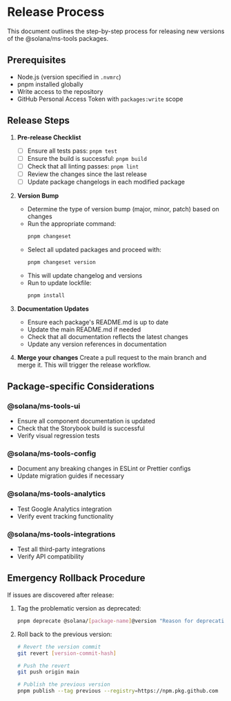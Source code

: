 # Release Process

This document outlines the step-by-step process for releasing new versions of the @solana/ms-tools packages.

## Prerequisites

- Node.js (version specified in `.nvmrc`)
- pnpm installed globally
- Write access to the repository
- GitHub Personal Access Token with `packages:write` scope

## Release Steps

1. **Pre-release Checklist**
   - [ ] Ensure all tests pass: `pnpm test`
   - [ ] Ensure the build is successful: `pnpm build`
   - [ ] Check that all linting passes: `pnpm lint`
   - [ ] Review the changes since the last release
   - [ ] Update package changelogs in each modified package

2. **Version Bump**
   - Determine the type of version bump (major, minor, patch) based on changes
   - Run the appropriate command:
     ```bash
     pnpm changeset
     ```
   - Select all updated packages and proceed with:
     ```bash
     pnpm changeset version
     ```
   - This will update changelog and versions
   - Run to update lockfile:
     ```bash
     pnpm install
     ```

3. **Documentation Updates**
   - Ensure each package's README.md is up to date
   - Update the main README.md if needed
   - Check that all documentation reflects the latest changes
   - Update any version references in documentation

4. **Merge your changes**
  Create a pull request to the main branch and merge it. 
  This will trigger the release workflow.


## Package-specific Considerations

### @solana/ms-tools-ui
- Ensure all component documentation is updated
- Check that the Storybook build is successful
- Verify visual regression tests

### @solana/ms-tools-config
- Document any breaking changes in ESLint or Prettier configs
- Update migration guides if necessary

### @solana/ms-tools-analytics
- Test Google Analytics integration
- Verify event tracking functionality

### @solana/ms-tools-integrations
- Test all third-party integrations
- Verify API compatibility

## Emergency Rollback Procedure

If issues are discovered after release:

1. Tag the problematic version as deprecated:
   ```bash
   pnpm deprecate @solana/[package-name]@version "Reason for deprecation" --registry=https://npm.pkg.github.com
   ```

2. Roll back to the previous version:
   ```bash
   # Revert the version commit
   git revert [version-commit-hash]

   # Push the revert
   git push origin main

   # Publish the previous version
   pnpm publish --tag previous --registry=https://npm.pkg.github.com
   ```
